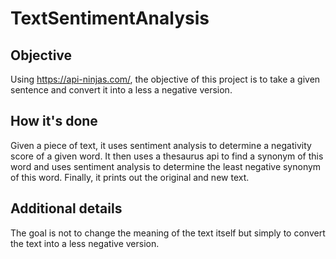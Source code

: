 # TextSentimentAnalysis

## Objective
Using https://api-ninjas.com/, the objective of this project is to take a given sentence and convert it into a less a negative version.

## How it's done
Given a piece of text, it uses sentiment analysis to determine a negativity score of a given word.
It then uses a thesaurus api to find a synonym of this word and uses sentiment analysis to determine the least negative synonym of this word.
Finally, it prints out the original and new text.

## Additional details
The goal is not to change the meaning of the text itself but simply to convert the text into a less negative version.
